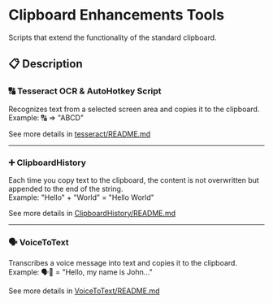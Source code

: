 # Clipboard Enhancements Tools

Scripts that extend the functionality of the standard clipboard.

## 📋 Description

### 🔠 Tesseract OCR & AutoHotkey Script
Recognizes text from a selected screen area and copies it to the clipboard.  
Example: 🔠️ => "ABCD"

See more details in [tesseract/README.md](tesseract/README.md)

---

### ➕ ClipboardHistory
Each time you copy text to the clipboard, the content is not overwritten but appended to the end of the string.  
Example: "Hello" + "World" = "Hello World"

See more details in [ClipboardHistory/README.md](ClipboardHistory/README.md)

---

### 🗣️ VoiceToText
Transcribes a voice message into text and copies it to the clipboard.  
Example: 🗣️💬 = "Hello, my name is John..."

See more details in [VoiceToText/README.md](VoiceToText/README.md)
